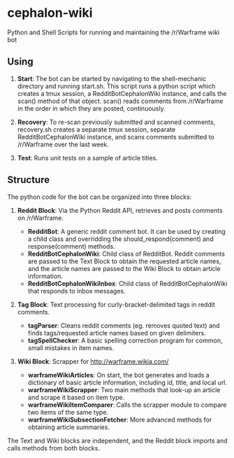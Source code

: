 # cephalon-wiki
Python and Shell Scripts for running and maintaining the /r/Warframe wiki bot

## Using
1. **Start**:  The bot can be started by navigating to the shell-mechanic directory and running start.sh.  This script runs a python script which creates a tmux session, a RedditBotCephalonWiki instance, and calls the scan() method of that object.  scan() reads comments from /r/Warframe in the order in which they are posted, continuously.

2. **Recovery**:  To re-scan previously submitted and scanned comments, recovery.sh creates a separate tmux session, separate RedditBotCephalonWiki instance, and scans comments submitted to /r/Warframe over the last week.  

3. **Test**:  Runs unit tests on a sample of article titles.

## Structure
The python code for the bot can be organized into three blocks:

1.  **Reddit Block**:  Via the Python Reddit API, retrieves and posts comments on /r/Warframe.
	* **RedditBot**:  A generic reddit comment bot.  It can be used by creating a child class and overridding the should_respond(comment) and response(comment) methods.
	* **RedditBotCephalonWiki**:  Child class of RedditBot.  Reddit comments are passed to the Text Block to obtain the requested article names, and the article names are passed to the Wiki Block to obtain article information.
	* **RedditBotCephalonWikiInbox**:  Child class of RedditBotCephalonWiki that responds to inbox messages.

2.  **Tag Block**:  Text processing for curly-bracket-delimited tags in reddit comments.
	* **tagParser**:  Cleans reddit comments (eg. removes quoted text) and finds tags/requested article names based on given delimiters.
	* **tagSpellChecker**:  A basic spelling correction program for common, small mistakes in item names.

3.  **Wiki Block**:  Scrapper for http://warframe.wikia.com/
	* **warframeWikiArticles**:  On start, the bot generates and loads a dictionary of basic article information, including id, title, and local url.  
	* **warframeWikiScrapper**:  Two main methods that look-up an article and scrape it based on item type.
	* **warframeWikiItemComparer**:  Calls the scrapper module to compare two items of the same type.
	* **warframeWikiSubsectionFetcher**:  More advanced methods for obtaining article summaries.  

The Text and Wiki blocks are independent, and the Reddit block imports and calls methods from both blocks.
